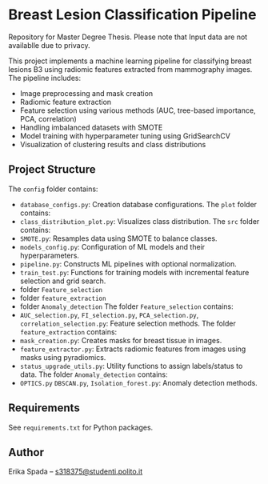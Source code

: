 # Breast Lesion Classification Pipeline

Repository for Master Degree Thesis.
Please note that Input data are not availablle due to privacy.

This project implements a machine learning pipeline for classifying breast lesions B3 using radiomic features extracted from mammography images. The pipeline includes:

- Image preprocessing and mask creation
- Radiomic feature extraction
- Feature selection using various methods (AUC, tree-based importance, PCA, correlation)
- Handling imbalanced datasets with SMOTE
- Model training with hyperparameter tuning using GridSearchCV
- Visualization of clustering results and class distributions

## Project Structure
The `config` folder contains:
- `database_configs.py`: Creation database configurations.
 The `plot` folder contains:
- `class_distribution_plot.py`: Visualizes class distribution.
The `src` folder contains:
- `SMOTE.py`: Resamples data using SMOTE to balance classes.
- `models_config.py`: Configuration of ML models and their hyperparameters.
- `pipeline.py`: Constructs ML pipelines with optional normalization.
- `train_test.py`: Functions for training models with incremental feature selection and grid search.
- folder `Feature_selection`
- folder `feature_extraction`
- folder `Anomaly_detection`
The folder `Feature_selection` contains:
- `AUC_selection.py`, `FI_selection.py`, `PCA_selection.py`, `correlation_selection.py`: Feature selection methods.
The folder `feature_extraction` contains: 
- `mask_creation.py`: Creates masks for breast tissue in images.
- `feature_extractor.py`: Extracts radiomic features from images using masks using pyradiomics.
- `status_upgrade_utils.py`: Utility functions to assign labels/status to data.
The folder `Anomaly_detection` contains:
- `OPTICS.py` `DBSCAN.py`, `Isolation_forest.py`: Anomaly detection methods.


## Requirements

See `requirements.txt` for Python packages.


## Author 
Erika Spada – s318375@studenti.polito.it


